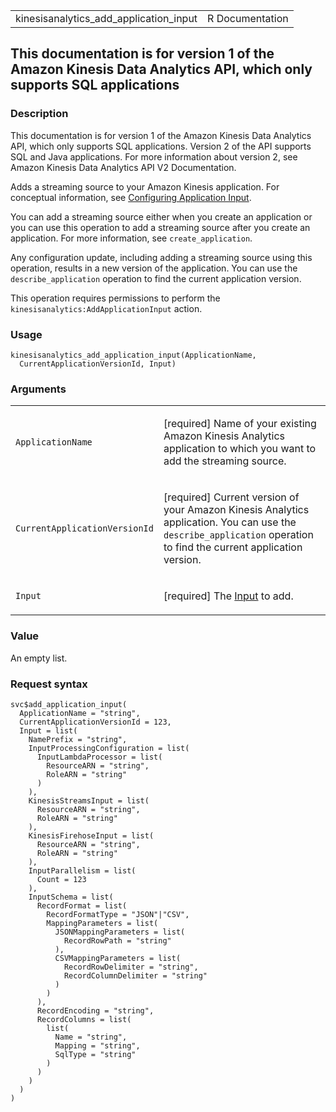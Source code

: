 <table style="width: 100%;">
<tbody>
<tr class="odd">
<td>kinesisanalytics_add_application_input</td>
<td style="text-align: right;">R Documentation</td>
</tr>
</tbody>
</table>

## This documentation is for version 1 of the Amazon Kinesis Data Analytics API, which only supports SQL applications

### Description

This documentation is for version 1 of the Amazon Kinesis Data Analytics
API, which only supports SQL applications. Version 2 of the API supports
SQL and Java applications. For more information about version 2, see
Amazon Kinesis Data Analytics API V2 Documentation.

Adds a streaming source to your Amazon Kinesis application. For
conceptual information, see [Configuring Application
Input](https://docs.aws.amazon.com/kinesisanalytics/latest/dev/how-it-works-input.html).

You can add a streaming source either when you create an application or
you can use this operation to add a streaming source after you create an
application. For more information, see `create_application`.

Any configuration update, including adding a streaming source using this
operation, results in a new version of the application. You can use the
`describe_application` operation to find the current application
version.

This operation requires permissions to perform the
`kinesisanalytics:AddApplicationInput` action.

### Usage

    kinesisanalytics_add_application_input(ApplicationName,
      CurrentApplicationVersionId, Input)

### Arguments

<table>
<colgroup>
<col style="width: 35%" />
<col style="width: 65%" />
</colgroup>
<tbody>
<tr class="odd">
<td><code
id="kinesisanalytics_add_application_input_:_ApplicationName">ApplicationName</code></td>
<td><p>[required] Name of your existing Amazon Kinesis Analytics
application to which you want to add the streaming source.</p></td>
</tr>
<tr class="even">
<td><code
id="kinesisanalytics_add_application_input_:_CurrentApplicationVersionId">CurrentApplicationVersionId</code></td>
<td><p>[required] Current version of your Amazon Kinesis Analytics
application. You can use the <code>describe_application</code> operation
to find the current application version.</p></td>
</tr>
<tr class="odd">
<td><code
id="kinesisanalytics_add_application_input_:_Input">Input</code></td>
<td><p>[required] The <a
href="https://docs.aws.amazon.com/kinesisanalytics/latest/dev/API_Input.html">Input</a>
to add.</p></td>
</tr>
</tbody>
</table>

### Value

An empty list.

### Request syntax

    svc$add_application_input(
      ApplicationName = "string",
      CurrentApplicationVersionId = 123,
      Input = list(
        NamePrefix = "string",
        InputProcessingConfiguration = list(
          InputLambdaProcessor = list(
            ResourceARN = "string",
            RoleARN = "string"
          )
        ),
        KinesisStreamsInput = list(
          ResourceARN = "string",
          RoleARN = "string"
        ),
        KinesisFirehoseInput = list(
          ResourceARN = "string",
          RoleARN = "string"
        ),
        InputParallelism = list(
          Count = 123
        ),
        InputSchema = list(
          RecordFormat = list(
            RecordFormatType = "JSON"|"CSV",
            MappingParameters = list(
              JSONMappingParameters = list(
                RecordRowPath = "string"
              ),
              CSVMappingParameters = list(
                RecordRowDelimiter = "string",
                RecordColumnDelimiter = "string"
              )
            )
          ),
          RecordEncoding = "string",
          RecordColumns = list(
            list(
              Name = "string",
              Mapping = "string",
              SqlType = "string"
            )
          )
        )
      )
    )
